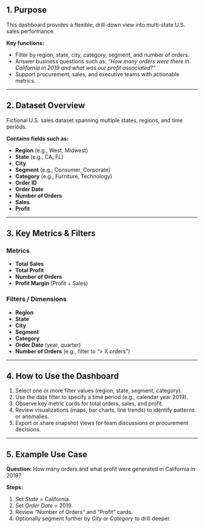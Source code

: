 ## 1. Purpose
This dashboard provides a flexible, drill-down view into multi-state U.S. sales performance.  

**Key functions:**
- Filter by region, state, city, category, segment, and number of orders.  
- Answer business questions such as: *“How many orders were there in California in 2019 and what was our profit associated?”*  
- Support procurement, sales, and executive teams with actionable metrics.  

---

## 2. Dataset Overview
Fictional U.S. sales dataset spanning multiple states, regions, and time periods.  

**Contains fields such as:**
- **Region** (e.g., West, Midwest)  
- **State** (e.g., CA, FL)  
- **City**  
- **Segment** (e.g., Consumer, Corporate)  
- **Category** (e.g., Furniture, Technology)  
- **Order ID**  
- **Order Date**  
- **Number of Orders**  
- **Sales**  
- **Profit**  

---

## 3. Key Metrics & Filters

### Metrics
- **Total Sales**  
- **Total Profit**  
- **Number of Orders**  
- **Profit Margin** (Profit ÷ Sales)  

### Filters / Dimensions
- **Region**  
- **State**  
- **City**  
- **Segment**  
- **Category**  
- **Order Date** (year, quarter)  
- **Number of Orders** (e.g., filter to “> X orders”)  

---

## 4. How to Use the Dashboard
1. Select one or more filter values (region, state, segment, category).  
2. Use the date filter to specify a time period (e.g., calendar year 2019).  
3. Observe key metric cards for total orders, sales, and profit.  
4. Review visualizations (maps, bar charts, line trends) to identify patterns or anomalies.  
5. Export or share snapshot views for team discussions or procurement decisions.  

---

## 5. Example Use Case
**Question:** How many orders and what profit were generated in California in 2019?  

**Steps:**
1. Set *State* = California.  
2. Set *Order Date* = 2019.  
3. Review “Number of Orders” and “Profit” cards.  
4. Optionally segment further by *City* or *Category* to drill deeper.  

